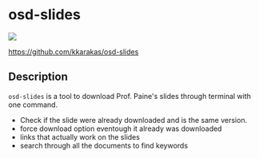 # osd-slides

[![](https://img.shields.io/badge/project-link-green)](https://github.com/kkarakas/osd-slides)

<https://github.com/kkarakas/osd-slides>

## Description

`osd-slides` is a tool to download Prof. Paine's slides through terminal with one command.

- Check if the slide were already downloaded and is the same version.
- force download option eventough it already was downloaded
- links that actually work on the slides
- search through all the documents to find keywords
